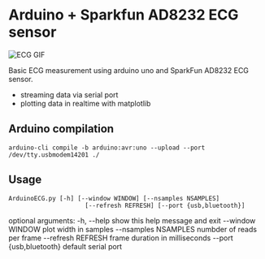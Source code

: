# Arduino + Sparkfun AD8232 ECG sensor

![ECG GIF](/ArduinoECG/ecg.gif?raw=true "ECG signal")

Basic ECG measurement using arduino uno and SparkFun AD8232 ECG sensor.

+ streaming data via serial port
+ plotting data in realtime with matplotlib

## Arduino compilation

```
arduino-cli compile -b arduino:avr:uno --upload --port /dev/tty.usbmodem14201 ./
```


## Usage

```
ArduinoECG.py [-h] [--window WINDOW] [--nsamples NSAMPLES]
                     [--refresh REFRESH] [--port {usb,bluetooth}]
```

optional arguments:
-h, --help              show this help message and exit
--window WINDOW         plot width in samples
--nsamples NSAMPLES     numbder of reads per frame
--refresh REFRESH       frame duration in milliseconds
--port {usb,bluetooth}  default serial port
